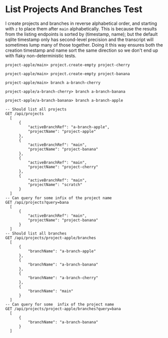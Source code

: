 # List Projects And Branches Test

I create projects and branches in reverse alphabetical order, and starting with `z`
to place them after `main` alphabetically.
This is because the results from the listing endpoints is sorted by (timestamp, name); but
the default sqlite timestamp only has second-level precision and the transcript will sometimes
lump many of those together. Doing it this way ensures both the creation timestamp and name sort
the same direction so we don't end up with flaky non-deterministic tests.

``` ucm :hide
project-apple/main> project.create-empty project-cherry

project-apple/main> project.create-empty project-banana

project-apple/main> branch a-branch-cherry

project-apple/a-branch-cherry> branch a-branch-banana

project-apple/a-branch-banana> branch a-branch-apple
```

``` api
-- Should list all projects
GET /api/projects
  [
      {
          "activeBranchRef": "a-branch-apple",
          "projectName": "project-apple"
      },
      {
          "activeBranchRef": "main",
          "projectName": "project-banana"
      },
      {
          "activeBranchRef": "main",
          "projectName": "project-cherry"
      },
      {
          "activeBranchRef": "main",
          "projectName": "scratch"
      }
  ]
-- Can query for some infix of the project name
GET /api/projects?query=bana
  [
      {
          "activeBranchRef": "main",
          "projectName": "project-banana"
      }
  ]
-- Should list all branches
GET /api/projects/project-apple/branches
  [
      {
          "branchName": "a-branch-apple"
      },
      {
          "branchName": "a-branch-banana"
      },
      {
          "branchName": "a-branch-cherry"
      },
      {
          "branchName": "main"
      }
  ]
-- Can query for some  infix of the project name
GET /api/projects/project-apple/branches?query=bana
  [
      {
          "branchName": "a-branch-banana"
      }
  ]
```
